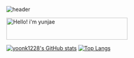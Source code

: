 ![header](https://capsule-render.vercel.app/api?type=transparent&color=auto&height=150&section=header&text=Hello!%20I'm%20yunjae&fontSize=70)

<a href="https://cooltext.com"><img src="https://images.cooltext.com/5621658.png" width="318" height="58" text-align="center" alt="Hello! i'm yunjae" /></a>

[![yoonk1228's GitHub stats](https://github-readme-stats.vercel.app/api?username=yoonk1228&show_icons=true&theme=highcontrast)](https://github.com/yoonk1228/github-readme-stats)
[![Top Langs](https://github-readme-stats.vercel.app/api/top-langs/?username=anuraghazra&layout=compact&theme=highcontrast)](https://github.com/yoonk1228/github-readme-stats)
